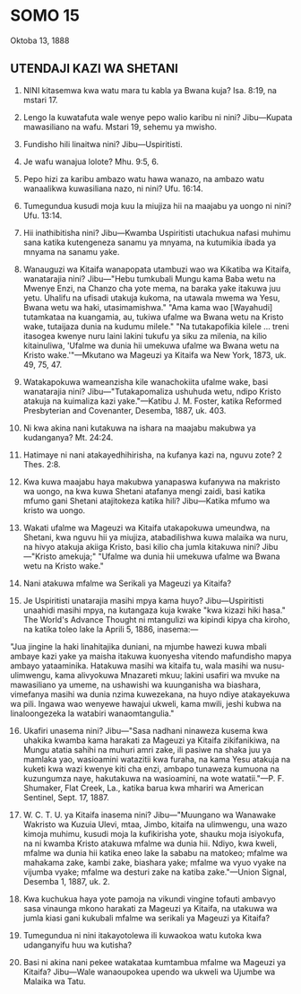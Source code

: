# SOMO 15
Oktoba 13, 1888

## UTENDAJI KAZI WA SHETANI

1. NINI kitasemwa kwa watu mara tu kabla ya Bwana kuja? Isa. 8:19, na mstari 17.

2. Lengo la kuwatafuta wale wenye pepo walio karibu ni nini? Jibu—Kupata mawasiliano na wafu. Mstari 19, sehemu ya mwisho.

3. Fundisho hili linaitwa nini? Jibu—Uspiritisti.

4. Je wafu wanajua lolote? Mhu. 9:5, 6.

5. Pepo hizi za karibu ambazo watu hawa wanazo, na ambazo watu wanaalikwa kuwasiliana nazo, ni nini? Ufu. 16:14.

6. Tumegundua kusudi moja kuu la miujiza hii na maajabu ya uongo ni nini? Ufu. 13:14.

7. Hii inathibitisha nini? Jibu—Kwamba Uspiritisti utachukua nafasi muhimu sana katika kutengeneza sanamu ya mnyama, na kutumikia ibada ya mnyama na sanamu yake.

8. Wanauguzi wa Kitaifa wanapopata utambuzi wao wa Kikatiba wa Kitaifa, wanatarajia nini? Jibu—"Hebu tumkubali Mungu kama Baba wetu na Mwenye Enzi, na Chanzo cha yote mema, na baraka yake itakuwa juu yetu. Uhalifu na ufisadi utakuja kukoma, na utawala mwema wa Yesu, Bwana wetu wa haki, utasimamishwa." "Ama kama wao [Wayahudi] tutamkataa na kuangamia, au, tukiwa ufalme wa Bwana wetu na Kristo wake, tutaijaza dunia na kudumu milele." "Na tutakapofikia kilele ... treni itasogea kwenye nuru laini lakini tukufu ya siku za milenia, na kilio kitainuliwa, 'Ufalme wa dunia hii umekuwa ufalme wa Bwana wetu na Kristo wake.'"—Mkutano wa Mageuzi ya Kitaifa wa New York, 1873, uk. 49, 75, 47.

9. Watakapokuwa wameanzisha kile wanachokiita ufalme wake, basi wanatarajia nini? Jibu—"Tutakapomaliza ushuhuda wetu, ndipo Kristo atakuja na kuimaliza kazi yake."—Katibu J. M. Foster, katika Reformed Presbyterian and Covenanter, Desemba, 1887, uk. 403.

10. Ni kwa akina nani kutakuwa na ishara na maajabu makubwa ya kudanganya? Mt. 24:24.

11. Hatimaye ni nani atakayedhihirisha, na kufanya kazi na, nguvu zote? 2 Thes. 2:8.

12. Kwa kuwa maajabu haya makubwa yanapaswa kufanywa na makristo wa uongo, na kwa kuwa Shetani atafanya mengi zaidi, basi katika mfumo gani Shetani atajitokeza katika hili? Jibu—Katika mfumo wa kristo wa uongo.

13. Wakati ufalme wa Mageuzi wa Kitaifa utakapokuwa umeundwa, na Shetani, kwa nguvu hii ya miujiza, atabadilishwa kuwa malaika wa nuru, na hivyo atakuja akiiga Kristo, basi kilio cha jumla kitakuwa nini? Jibu—"Kristo amekuja;" "Ufalme wa dunia hii umekuwa ufalme wa Bwana wetu na Kristo wake."

14. Nani atakuwa mfalme wa Serikali ya Mageuzi ya Kitaifa?

15. Je Uspiritisti unatarajia masihi mpya kama huyo? Jibu—Uspiritisti unaahidi masihi mpya, na kutangaza kuja kwake "kwa kizazi hiki hasa." The World's Advance Thought ni mtangulizi wa kipindi kipya cha kiroho, na katika toleo lake la Aprili 5, 1886, inasema:—

"Jua jingine la haki linahitajika duniani, na mjumbe hawezi kuwa mbali ambaye kazi yake ya maisha itakuwa kuonyesha vitendo mafundisho mapya ambayo yataaminika. Hatakuwa masihi wa kitaifa tu, wala masihi wa nusu-ulimwengu, kama alivyokuwa Mnazareti mkuu; lakini usafiri wa mvuke na mawasiliano ya umeme, na ushawishi wa kuunganisha wa biashara, vimefanya masihi wa dunia nzima kuwezekana, na huyo ndiye atakayekuwa wa pili. Ingawa wao wenyewe hawajui ukweli, kama mwili, jeshi kubwa na linaloongezeka la watabiri wanaomtangulia."

16. Ukafiri unasema nini? Jibu—"Sasa nadhani ninaweza kusema kwa uhakika kwamba kama harakati za Mageuzi ya Kitaifa zikifanikiwa, na Mungu atatia sahihi na muhuri amri zake, ili pasiwe na shaka juu ya mamlaka yao, wasioamini watazitii kwa furaha, na kama Yesu atakuja na kuketi kwa wazi kwenye kiti cha enzi, ambapo tunaweza kumuona na kuzungumza naye, hakutakuwa na wasioamini, na wote watatii."—P. F. Shumaker, Flat Creek, La., katika barua kwa mhariri wa American Sentinel, Sept. 17, 1887.

17. W. C. T. U. ya Kitaifa inasema nini? Jibu—"Muungano wa Wanawake Wakristo wa Kuzuia Ulevi, mtaa, Jimbo, kitaifa na ulimwengu, una wazo kimoja muhimu, kusudi moja la kufikirisha yote, shauku moja isiyokufa, na ni kwamba Kristo atakuwa mfalme wa dunia hii. Ndiyo, kwa kweli, mfalme wa dunia hii katika eneo lake la sababu na matokeo; mfalme wa mahakama zake, kambi zake, biashara yake; mfalme wa vyuo vyake na vijumba vyake; mfalme wa desturi zake na katiba zake."—Union Signal, Desemba 1, 1887, uk. 2.

18. Kwa kuchukua haya yote pamoja na vikundi vingine tofauti ambavyo sasa vinaunga mkono harakati za Mageuzi ya Kitaifa, na utakuwa wa jumla kiasi gani kukubali mfalme wa serikali ya Mageuzi ya Kitaifa?

19. Tumegundua ni nini itakayotolewa ili kuwaokoa watu kutoka kwa udanganyifu huu wa kutisha?

20. Basi ni akina nani pekee watakataa kumtambua mfalme wa Mageuzi ya Kitaifa? Jibu—Wale wanaoupokea upendo wa ukweli wa Ujumbe wa Malaika wa Tatu.
